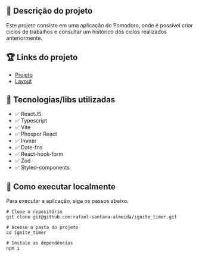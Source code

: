 ## :memo: Descrição do projeto
Este projeto consiste em uma aplicação do Pomodoro, onde é possível criar ciclos de trabalhos e consultar um histórico dos ciclos realizados anteriormente.

## :trophy: Links do projeto
* [Projeto](https://ignite-timer-five.vercel.app/)
* [Layout](https://www.figma.com/file/UUjqT4Ywv9j197kQCqLrXn/Ignite-Timer?node-id=0%3A1)

## :wrench: Tecnologias/libs utilizadas
* :white_check_mark: ReactJS
* :white_check_mark: Typescript
* :white_check_mark: Vite
* :white_check_mark: Phospor React
* :white_check_mark: Immer
* :white_check_mark: Date-fns
* :white_check_mark: React-hook-form
* :white_check_mark: Zod
* :white_check_mark: Styled-components

## :rocket: Como executar localmente
Para executar a aplicação, siga os passos abaixo.
```
# Clone o repositório
git clone git@github.com:rafael-santana-almeida/ignite_timer.git

# Acesse a pasta do projeto
cd ignite_timer

# Instale as dependências
npm i
